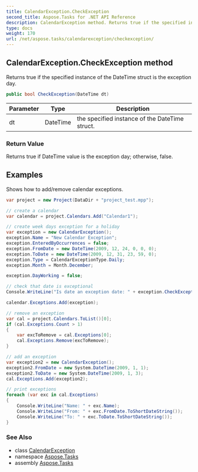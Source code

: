 ```yaml
---
title: CalendarException.CheckException
second_title: Aspose.Tasks for .NET API Reference
description: CalendarException method. Returns true if the specified instance of the DateTime struct is the exception day
type: docs
weight: 170
url: /net/aspose.tasks/calendarexception/checkexception/
---
```

## CalendarException.CheckException method

Returns true if the specified instance of the DateTime struct is the exception day.

```csharp
public bool CheckException(DateTime dt)
```

| Parameter | Type | Description |
| --- | --- | --- |
| dt | DateTime | the specified instance of the DateTime struct. |

### Return Value

Returns true if DateTime value is the exception day; otherwise, false.

## Examples

Shows how to add/remove calendar exceptions.

```csharp
var project = new Project(DataDir + "project_test.mpp");

// create a calendar
var calendar = project.Calendars.Add("Calendar1");

// create week days exception for a holiday
var exception = new CalendarException();
exception.Name = "New Calendar Exception";
exception.EnteredByOccurrences = false;
exception.FromDate = new DateTime(2009, 12, 24, 0, 0, 0);
exception.ToDate = new DateTime(2009, 12, 31, 23, 59, 0);
exception.Type = CalendarExceptionType.Daily;
exception.Month = Month.December;

exception.DayWorking = false;

// check that date is exceptional
Console.WriteLine("Is date an exception date: " + exception.CheckException(new DateTime(2009, 12, 26, 8, 0, 0)));

calendar.Exceptions.Add(exception);

// remove an exception
var cal = project.Calendars.ToList()[0];
if (cal.Exceptions.Count > 1)
{
    var excToRemove = cal.Exceptions[0];
    cal.Exceptions.Remove(excToRemove);
}

// add an exception
var exception2 = new CalendarException();
exception2.FromDate = new System.DateTime(2009, 1, 1);
exception2.ToDate = new System.DateTime(2009, 1, 3);
cal.Exceptions.Add(exception2);

// print exceptions
foreach (var exc in cal.Exceptions)
{
    Console.WriteLine("Name: " + exc.Name);
    Console.WriteLine("From: " + exc.FromDate.ToShortDateString());
    Console.WriteLine("To: " + exc.ToDate.ToShortDateString());
}
```

### See Also

* class [CalendarException](../)
* namespace [Aspose.Tasks](../../calendarexception/)
* assembly [Aspose.Tasks](../../../)



